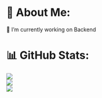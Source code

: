 # 💫 About Me:
🔭 I’m currently working on Backend<br>

# 📊 GitHub Stats:
![](https://github-readme-stats.vercel.app/api?username=dhirendraxd&theme=onedark&hide_border=false&include_all_commits=true&count_private=true)<br/>
![](https://github-readme-streak-stats.herokuapp.com/?user=dhirendraxd&theme=onedark&hide_border=false)<br/>
![](https://github-readme-stats.vercel.app/api/top-langs/?username=dhirendraxd&theme=onedark&hide_border=false&include_all_commits=true&count_private=true&layout=compact)

